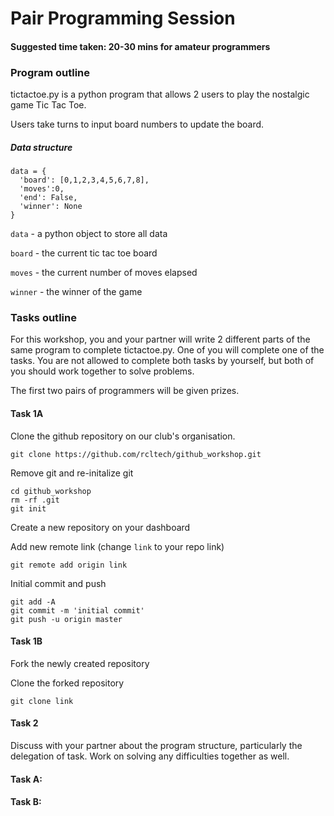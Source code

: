 # Pair Programming Session
#### Suggested time taken: 20-30 mins for amateur programmers

### Program outline
tictactoe.py is a python program that allows 2 users to play the nostalgic game Tic Tac Toe.

Users take turns to input board numbers to update the board.

##### Data structure
```
data = {
  'board': [0,1,2,3,4,5,6,7,8],
  'moves':0,
  'end': False,
  'winner': None
}
```
`data` - a python object to store all data

`board` -  the current tic tac toe board

`moves` - the current number of moves elapsed

`winner` - the winner of the game

### Tasks outline
For this workshop, you and your partner will write 2 different parts of the same program to complete tictactoe.py. One of you will complete one of the tasks. You are not allowed to complete both tasks by yourself, but both of you should work together to solve problems.

The first two pairs of programmers will be given prizes.

#### Task 1A
Clone the github repository on our club's organisation.
```
git clone https://github.com/rcltech/github_workshop.git
```
Remove git and re-initalize git
```
cd github_workshop
rm -rf .git
git init
```

Create a new repository on your dashboard

Add new remote link (change `link` to your repo link)
```
git remote add origin link
```

Initial commit and push
```
git add -A
git commit -m 'initial commit'
git push -u origin master
```

#### Task 1B
Fork the newly created repository

Clone the forked repository
```
git clone link
```


#### Task 2
Discuss with your partner about the program structure, particularly the delegation of task. Work on solving any difficulties together as well.

#### Task A:


#### Task B:
